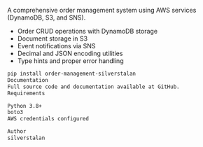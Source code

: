 A comprehensive order management system using AWS services (DynamoDB, S3, and SNS).
- Order CRUD operations with DynamoDB storage
- Document storage in S3
- Event notifications via SNS
- Decimal and JSON encoding utilities
- Type hints and proper error handling
```bash
pip install order-management-silverstalan
Documentation
Full source code and documentation available at GitHub.
Requirements

Python 3.8+
boto3
AWS credentials configured

Author
silverstalan
